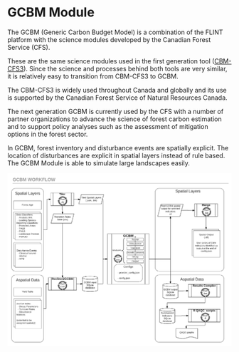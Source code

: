 # GCBM Module

The GCBM (Generic Carbon Budget Model) is a combination of the FLINT platform with the science modules developed by the Canadian Forest Service (CFS).

These are the same science modules used in the first generation tool ([CBM-CFS3](https://www.nrcan.gc.ca/climate-change/impacts-adaptations/climate-change-impacts-forests/carbon-accounting/carbon-budget-model/cbm-cfs3/13089)). Since the science and processes behind both tools are very similar, it is relatively easy to transition from CBM-CFS3 to GCBM.

The CBM-CFS3 is widely used throughout Canada and globally and its use is supported by the Canadian Forest Service of Natural Resources Canada.

The next generation GCBM is currently used by the CFS with a number of partner organizations to advance the science of forest carbon estimation and to support policy analyses such as the assessment of mitigation options in the forest sector.

In GCBM, forest inventory and disturbance events are spatially explicit. The location of disturbances are explicit in spatial layers instead of rule based. The GCBM Module is able to simulate large landscapes easily.

![image](assets/gcbm.png)
